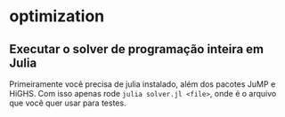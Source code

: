# optimization

## Executar o solver de programação inteira em Julia
Primeiramente você precisa de julia instalado, além dos pacotes JuMP e HiGHS.
Com isso apenas rode `julia solver.jl <file>`, onde <file> é o arquivo que você quer usar para testes.
